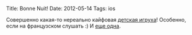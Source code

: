 Title: Bonne Nuit!
Date: 2012-05-14
Tags: ios

<div class="text">Совершенно какая-то нереально кайфовая <a href="http://itunes.apple.com/us/app/nighty-night!-hd/id428492588?mt=8">детская игруха</a>! Особенно, если на французском слушать :) И <a href="http://itunes.apple.com/us/app/little-fox-music-box/id499541243?mt=8">еще одна</a>.</div>